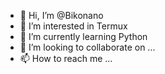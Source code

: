 - 👋 Hi, I’m @Bikonano
- 👀 I’m interested in Termux
- 🌱 I’m currently learning Python
- 💞️ I’m looking to collaborate on ...
- 📫 How to reach me ...

<!---
Bikonano/Bikonano is a ✨ special ✨ repository because its `README.md` (this file) appears on your GitHub profile.
You can click the Preview link to take a look at your changes.
--->
